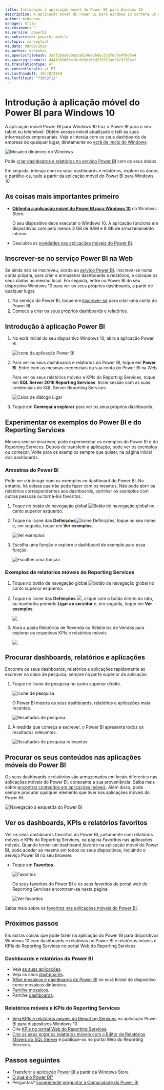 ```yaml
---
title: Introdução à aplicação móvel do Power BI para Windows 10
description: A aplicação móvel do Power BI para Windows 10 confere um acesso móvel atualizado e tátil às suas informações comerciais no tablet ou telemóvel.
author: mshenhav
manager: kfile
ms.reviewer: ''
ms.service: powerbi
ms.subservice: powerbi-mobile
ms.topic: conceptual
ms.date: 08/09/2019
ms.author: mshenhav
ms.openlocfilehash: 3aff2b6a939a53a6246ed69ac5bd76dfe4f0dfe4
ms.sourcegitcommit: d441d350504f8c6d9e100d229757add6237f0bef
ms.translationtype: HT
ms.contentlocale: pt-PT
ms.lasthandoff: 10/30/2019
ms.locfileid: "73059712"
---
```

# <a name="get-started-with-the-power-bi-mobile-app-for-windows-10"></a>Introdução à aplicação móvel do Power BI para Windows 10
A aplicação móvel Power BI para Windows 10 traz o Power BI para o seu tablet ou telemóvel. Obtém acesso móvel atualizado e tátil às suas informações empresariais. Veja e interaja com os seus dashboards de empresa de qualquer lugar, diretamente no [ecrã de Início do Windows](mobile-pin-dashboard-start-screen-windows-10-phone-app.md).

![Mosaico dinâmico do Windows](./media/mobile-windows-10-phone-app-get-started/pbi_win10_livetile.gif)

Pode [criar dashboards e relatórios no serviço Power BI](../../service-get-started.md) com os seus dados. 

Em seguida, interaja com os seus dashboards e relatórios, explore os dados e partilhe-os, tudo a partir da aplicação móvel do Power BI para Windows 10.

## <a name="first-things-first"></a>As coisas mais importantes primeiro
* [**Obtenha a aplicação móvel do Power BI para Windows 10**](http://go.microsoft.com/fwlink/?LinkID=526478) na Windows Store.
  
  O seu dispositivo deve executar o Windows 10. A aplicação funciona em dispositivos com pelo menos 3 GB de RAM e 8 GB de armazenamento interno.
   
* Descubra as [novidades nas aplicações móveis do Power BI](mobile-whats-new-in-the-mobile-apps.md).

## <a name="sign-up-for-the-power-bi-service-on-the-web"></a>Inscrever-se no serviço Power BI na Web
Se ainda não se inscreveu, aceda ao [serviço Power BI](http://powerbi.com/). Inscreva-se numa conta própria, para criar e armazenar dashboards e relatórios, e coloque os seus dados no mesmo local. Em seguida, entre no Power BI do seu dispositivo Windows 10 para ver os seus próprios dashboards, a partir de qualquer lugar.

1. No serviço do Power BI, toque em [Inscrever-se](http://go.microsoft.com/fwlink/?LinkID=513879) para criar uma conta do Power BI.
2. Comece a [criar os seus próprios dashboards e relatórios](../../service-get-started.md).

## <a name="get-started-with-the-power-bi-app"></a>Introdução à aplicação Power BI
1. No ecrã Inicial do seu dispositivo Windows 10, abra a aplicação Power BI.
   
   ![Ícone da aplicação Power BI](./media/mobile-windows-10-phone-app-get-started/pbi_win10ph_appiconsm.png)
2. Para ver os seus dashboards e relatórios do Power BI, toque em **Power BI**. Entre com as mesmas credenciais da sua conta do Power BI na Web. 
   
   Para ver os seus relatórios móveis e KPIs do Reporting Services, toque em **SQL Server 2016 Reporting Services**. Inicie sessão com as suas credenciais do SQL Server Reporting Services.
   
   ![Caixa de diálogo Ligar](./media/mobile-windows-10-phone-app-get-started/power-bi-windows-10-connect.png)
3. Toque em **Começar a explorar**  para ver os seus próprios dashboards.

## <a name="try-the-power-bi-and-reporting-services-samples"></a>Experimentar os exemplos do Power BI e do Reporting Services
Mesmo sem se inscrever, pode experimentar os exemplos do Power BI e do Reporting Services. Depois de transferir a aplicação, pode ver os exemplos ou começar. Volte para os exemplos sempre que quiser, na página inicial dos dashboards.

### <a name="power-bi-samples"></a>Amostras do Power BI
Pode ver e interagir com os exemplos no dashboard do Power BI. No entanto, há coisas que não pode fazer com os mesmos. Não pode abrir os relatórios correspondentes aos dashboards, partilhar os exemplos com outras pessoas ou torná-los favoritos.

1. Toque no botão de navegação global ![Botão de navegação global](././media/mobile-windows-10-phone-app-get-started/power-bi-windows-10-navigation-icon.png) no canto superior esquerdo.
2. Toque no ícone das **Definições**![ Ícone Definições](./media/mobile-windows-10-phone-app-get-started/power-bi-win10-settings-icon.png), toque no seu nome e, em seguida, toque em **Ver exemplos**.
   
   ![Ver exemplos](./media/mobile-windows-10-phone-app-get-started/power-bi-win10-view-samples.png)
3. Escolha uma função e explore o dashboard de exemplo para essa função.  
   
   ![Escolher uma função](./media/mobile-windows-10-phone-app-get-started/power-bi-win10-samples.png)

### <a name="reporting-services-mobile-report-samples"></a>Exemplos de relatórios móveis do Reporting Services
1. Toque no botão de navegação global ![botão de navegação global](././media/mobile-windows-10-phone-app-get-started/power-bi-windows-10-navigation-icon.png) no canto superior esquerdo.
2. Toque no ícone das **Definições** ![](./media/mobile-windows-10-phone-app-get-started/power-bi-win10-settings-icon.png), clique com o botão direito do rato, ou mantenha premido **Ligar ao servidor** e, em seguida, toque em **Ver exemplos**.
   
   ![](media/mobile-windows-10-phone-app-get-started/power-bi-win10-connect-ssrs-samples.png)
3. Abra a pasta Relatórios de Revenda ou Relatórios de Vendas para explorar os respetivos KPIs e relatórios móveis.
   
   ![](media/mobile-windows-10-phone-app-get-started/power-bi-win10-ssrs-sample-kpis.png)

## <a name="search-for-dashboards-reports-and-apps"></a>Procurar dashboards, relatórios e aplicações
Encontre os seus dashboards, relatórios e aplicações rapidamente ao escrever na caixa de pesquisa, sempre na parte superior da aplicação.

1. Toque no ícone de pesquisa no canto superior direito.
   
   ![Ícone de pesquisa](./media/mobile-windows-10-phone-app-get-started/pbi_win10ph_searchbarbrdr.png)
   
   O Power BI mostra os seus dashboards, relatórios e aplicações mais recentes.
   
   ![Resultados de pesquisa](./media/mobile-windows-10-phone-app-get-started/pbi_win10_searchrecent.png)
2. À medida que começa a escrever, o Power BI apresenta todos os resultados relevantes.
   
   ![Resultados de pesquisa relevantes](./media/mobile-windows-10-phone-app-get-started/pbi_win10_search_m.png)

## <a name="find-your-content-in-the-power-bi-mobile-apps"></a>Procurar os seus conteúdos nas aplicações móveis do Power BI
Os seus dashboards e relatórios são armazenados em locais diferentes nas aplicações móveis do Power BI, consoante a sua proveniência. Saiba mais sobre [encontrar conteúdos em aplicações móveis](mobile-apps-quickstart-view-dashboard-report.md). Além disso, pode sempre procurar qualquer elemento que tiver nas aplicações móveis do Power BI. 

![Navegação à esquerda do Power BI](./media/mobile-windows-10-phone-app-get-started/power-bi-win10-left-nav.png)

## <a name="view-your-favorite-dashboards-kpis-and-reports"></a>Ver os dashboards, KPIs e relatórios favoritos
Ver os seus dashboards favoritos do Power BI, juntamente com relatórios móveis e KPIs do Reporting Services, na página Favoritos nas aplicações móveis. Quando tornar um dashboard *favorito* na aplicação móvel do Power BI, pode aceder ao mesmo em todos os seus dispositivos, incluindo o serviço Power BI no seu browser. 

* Toque em **Favoritos**.
  
   ![Favoritos](./media/mobile-windows-10-phone-app-get-started/power-bi-win10-favorite-menu.png)
  
   Os seus favoritos do Power BI e os seus favoritos do portal web do Reporting Services encontram-se nesta página.
  
   ![Ver favoritos](./media/mobile-windows-10-phone-app-get-started/power-bi-win10-favorites.png)

Saiba mais sobre os [favoritos nas aplicações móveis do Power BI](mobile-apps-favorites.md).

## <a name="next-steps"></a>Próximos passos
Eis outras coisas que pode fazer na aplicação do Power BI para dispositivos Windows 10 com dashboards e relatórios no Power BI e relatórios móveis e KPIs do Reporting Services no portal Web do Reporting Services.

### <a name="power-bi-dashboards-and-reports"></a>Dashboards e relatórios do Power BI
* Veja [as suas aplicações](../../service-create-distribute-apps.md).
* Veja os seus [dashboards](mobile-apps-view-dashboard.md).
* [Afixe mosaicos e dashboards do Power BI](mobile-pin-dashboard-start-screen-windows-10-phone-app.md) no ecrã Inicial do dispositivo como mosaicos dinâmicos.
* [Partilhe mosaicos](mobile-windows-10-phone-app-get-started.md).
* Partilhe [dashboards](mobile-share-dashboard-from-the-mobile-apps.md).

### <a name="reporting-services-mobile-reports-and-kpis"></a>Relatórios móveis e KPIs do Reporting Services
* [Veja KPIs e relatórios móveis do Reporting Services](mobile-app-windows-10-ssrs-kpis-mobile-reports.md) na aplicação Power BI para dispositivos Windows 10.
* Crie [KPIs no portal Web do Reporting Services](https://msdn.microsoft.com/library/mt683632.aspx).
* [Crie os seus próprios relatórios móveis com o Editor de Relatórios Móveis do SQL Server](https://msdn.microsoft.com/library/mt652547.aspx) e publique-os no portal Web do Reporting Services.

## <a name="next-steps"></a>Passos seguintes
* [Transferir a aplicação Power BI](http://go.microsoft.com/fwlink/?LinkID=526478) a partir da Windows Store  
* [O que é o Power BI?](../../fundamentals/power-bi-overview.md)
* Perguntas? [Experimente perguntar à Comunidade do Power BI](http://community.powerbi.com/)

